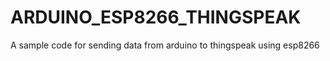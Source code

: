 # ARDUINO_ESP8266_THINGSPEAK
A sample code for sending data from arduino to thingspeak using esp8266
